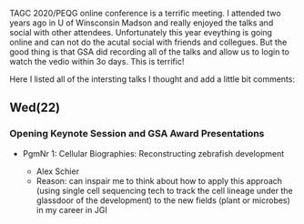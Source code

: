 TAGC 2020/PEQG online conference is a terrific meeting. I attended two years ago in U of Winsconsin Madson and really enjoyed the talks and social with other attendees. Unfortunately this year eveything is going online and can not do the acutal social with friends and collegues. But the good thing is that GSA did recording all of the talks and allow us to login to watch the vedio within 3o days. This is terrific!

Here I listed all of the intersting talks I thought and add a little bit comments:


## Wed(22)

### Opening Keynote Session and GSA Award Presentations

- PgmNr 1: Cellular Biographies: Reconstructing zebrafish development

    - Alex Schier
    - Reason: can inspair me to think about how to apply this approach (using single cell sequencing tech to track the cell lineage under the glassdoor of the development) to the new fields (plant or microbes) in my career in JGI 



